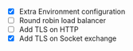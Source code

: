 
- [X] Extra Environment configuration
- [ ] Round robin load balancer
- [ ] Add TLS on HTTP
- [X] Add TLS on Socket exchange
